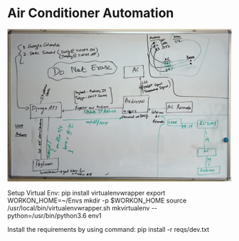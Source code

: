 # Air Conditioner Automation

![High Level Design](high_level_design.jpg?raw=true "High Level Design")


Setup Virtual Env:
    pip install virtualenvwrapper
    export WORKON_HOME=~/Envs
    mkdir -p $WORKON_HOME
    source /usr/local/bin/virtualenvwrapper.sh
    mkvirtualenv --python=/usr/bin/python3.6 env1

Install the requirements by using command:
    pip install -r reqs/dev.txt
